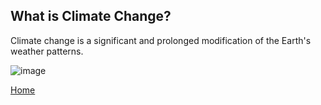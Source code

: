 ## What is Climate Change?
Climate change is a significant and prolonged modification of the Earth's weather patterns.

![image](https://user-images.githubusercontent.com/122491210/225192398-44125180-f797-4ba2-8adb-46d505bf1698.png)

[Home](https://anl059.github.io/syn1-climate-change/index.html)
